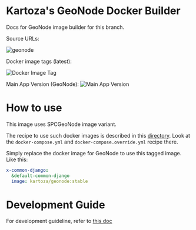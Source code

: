 # Kartoza's GeoNode Docker Builder

Docs for GeoNode image builder for this branch.

Source URLs: 

![geonode](https://img.shields.io/badge/source-https://github.com/GeoNode/geonode/tree/5d796a6f094bd6474bbd72a269235257f9cbab34-blue)

Docker image tags (latest): 

![Docker Image Tag](https://img.shields.io/badge/docker%20image%20tag-kartoza/geonode%3Astable-blue)

Main App Version (GeoNode): ![Main App Version](https://img.shields.io/badge/main%20app%20version-3.1-blue)

# How to use

This image uses SPCGeoNode image variant.

The recipe to use such docker images is described in this [directory](/src/main/geonode/scripts/spcgeonode). Look at the `docker-compose.yml` and `docker-compose.override.yml` recipe there.

Simply replace the docker image for GeoNode to use this tagged image. Like this:

```yaml
x-common-django:
  &default-common-django
  image: kartoza/geonode:stable
```

# Development Guide

For development guideline, refer to [this doc](docs/DEVELOPMENT.md)